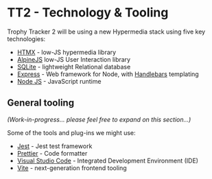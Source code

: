 # TT2 - Technology & Tooling

Trophy Tracker 2 will be using a new Hypermedia stack using five key technologies:

- [HTMX](https://htmx.org/) - low-JS hypermedia library
- [AlpineJS](https://alpinejs.dev/) low-JS User Interaction library
- [SQLite](https://www.sqlite.org/) - lightweight Relational database
- [Express](https://expressjs.com/) - Web framework for Node, with [Handlebars](https://www.npmjs.com/package/express-handlebars) templating
- [Node JS](https://nodejs.org/en) - JavaScript runtime

## General tooling

_(Work-in-progress... please feel free to expand on this section...)_

Some of the tools and plug-ins we might use:

- [Jest](https://jestjs.io/) - Jest test framework
- [Prettier](https://prettier.io/) - Code formatter
- [Visual Studio Code](https://code.visualstudio.com/) - Integrated Development Environment (IDE)
- [Vite](https://vitejs.dev) - next-generation frontend tooling
